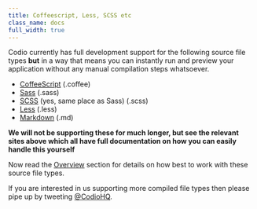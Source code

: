 ```yaml
---
title: Coffeescript, Less, SCSS etc
class_name: docs
full_width: true
---
```


Codio currently has full development support for the following source file types **but** in a way that means you can instantly run and preview your application without any manual compilation steps whatsoever.

- [CoffeeScript](http://coffeescript.org/) (.coffee)
- [Sass](http://sass-lang.com/) (.sass)
- [SCSS](http://sass-lang.com/) (yes, same place as Sass) (.scss)
- [Less](http://lesscss.org/) (.less)
- [Markdown](http://daringfireball.net/projects/markdown/) (.md)


**We will not be supporting these for much longer, but see the relevant sites above which all have full documentation on how you can easily handle this yourself**

Now read the [Overview](/docs/ide/features/compiling/overview) section for details on how best to work with these source file types.

If you are interested in us supporting more compiled file types then please pipe up by tweeting [@CodioHQ](http://twitter.com/CodioHQ).


